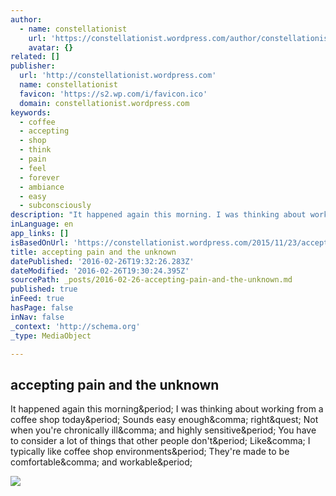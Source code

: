 ```yaml
---
author:
  - name: constellationist
    url: 'https://constellationist.wordpress.com/author/constellationist/'
    avatar: {}
related: []
publisher:
  url: 'http://constellationist.wordpress.com'
  name: constellationist
  favicon: 'https://s2.wp.com/i/favicon.ico'
  domain: constellationist.wordpress.com
keywords:
  - coffee
  - accepting
  - shop
  - think
  - pain
  - feel
  - forever
  - ambiance
  - easy
  - subconsciously
description: "It happened again this morning. I was thinking about working from a coffee shop today. Sounds easy enough, right? Not when you're chronically ill, and highly sensitive. You have to consider a lot of things that other people don't. Like, I typically like coffee shop environments. They're made to be comfortable, and workable."
inLanguage: en
app_links: []
isBasedOnUrl: 'https://constellationist.wordpress.com/2015/11/23/accepting-pain-and-the-unknown/'
title: accepting pain and the unknown
datePublished: '2016-02-26T19:32:26.283Z'
dateModified: '2016-02-26T19:30:24.395Z'
sourcePath: _posts/2016-02-26-accepting-pain-and-the-unknown.md
published: true
inFeed: true
hasPage: false
inNav: false
_context: 'http://schema.org'
_type: MediaObject

---
```

<article style=""><h1>accepting pain and the unknown</h1><p>It happened again this morning&amp;period; I was thinking about working from a coffee shop today&amp;period; Sounds easy enough&amp;comma; right&amp;quest; Not when you're chronically ill&amp;comma; and highly sensitive&amp;period; You have to consider a lot of things that other people don't&amp;period; Like&amp;comma; I typically like coffee shop environments&amp;period; They're made to be comfortable&amp;comma; and workable&amp;period;</p><img src="https://constellationist.files.wordpress.com/2015/11/photo-1438368915865-a852ef86fc42.jpg?w=1920&amp;h=768&amp;crop=1" /></article>